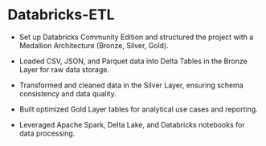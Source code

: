 # Databricks-ETL

- Set up Databricks Community Edition and structured the project with a Medallion Architecture (Bronze, Silver, Gold).

- Loaded CSV, JSON, and Parquet data into Delta Tables in the Bronze Layer for raw data storage.

- Transformed and cleaned data in the Silver Layer, ensuring schema consistency and data quality.

- Built optimized Gold Layer tables for analytical use cases and reporting.

- Leveraged Apache Spark, Delta Lake, and Databricks notebooks for data processing.
